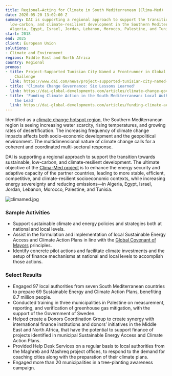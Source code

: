 ```yaml
---
title: Regional—Acting for Climate in South Mediterranean (Clima-Med)
date: 2020-05-20 13:02:00 Z
summary: DAI is supporting a regional approach to support the transition towards sustainable,
  low-carbon, and climate-resilient development in the Southern Mediterranean, specifically
  Algeria, Egypt, Israel, Jordan, Lebanon, Morocco, Palestine, and Tunisia.
start: 2018
end: 2025
client: European Union
solutions:
- Climate and Environment
regions: Middle East and North Africa
country: Regional
promos:
- title: Project-Supported Tunisian City Named a Frontrunner in Global Climate City
    Challenge
  link: https://www.dai.com/news/project-supported-tunisian-city-named-a-frontrunner-in-global-climate-city-challenge
- title: 'Climate Change Governance: Six Lessons Learned'
  link: https://dai-global-developments.com/articles/climate-change-governance-six-lessons-learned
- title: 'Funding Climate Action in the South Mediterranean: Local Authorities Take
    the Lead'
  link: https://dai-global-developments.com/articles/funding-climate-action-in-the-south-mediterranean-local-authorities-take-the-lead/
---
```


Identified as a [climate change hotspot region](https://www.iucn.org/regions/mediterranean/our-work/climate-change-mediterranean), the Southern Mediterranean region is seeing increasing water scarcity, rising temperatures, and growing rates of desertification. The increasing frequency of climate change impacts affects both socio-economic development and the geopolitical environment. The multidimensional nature of climate change calls for a coherent and coordinated multi-sectoral response.
 
DAI is supporting a regional approach to support the transition towards sustainable, low-carbon, and climate-resilient development. The ultimate objective of the [Clima-Med project](https://www.climamed.eu/) is to enhance the energy security and adaptive capacity of the partner countries, leading to more stable, efficient, competitive, and climate-resilient socioeconomic contexts, while increasing energy sovereignty and reducing emissions—in Algeria, Egypt, Israel, Jordan, Lebanon, Morocco, Palestine, and Tunisia.

![climamed.jpg](/uploads/climamed.jpg)

### Sample Activities 

* Support sustainable climate and energy policies and strategies both at national and local levels.
* Assist in the formulation and implementation of local Sustainable Energy Access and Climate Action Plans in line with the [Global Covenant of Mayors](https://www.globalcovenantofmayors.org/) principles.
* Identify concrete pilot actions and facilitate climate investments and the setup of finance mechanisms at national and local levels to accomplish those actions.

### Select Results

* Engaged 97 local authorities from seven South Mediterranean countries to prepare 69 Sustainable Energy and Climate Action Plans, benefiting 8.7 million people.
* Conducted training in three municipalities in Palestine on measurement, reporting, and verification of greenhouse gas mitigation, with the support of the Government of Sweden. 
* Helped create a Donors Coordination Group to create synergy with international finance institutions and donors’ initiatives in the Middle East and North Africa, that have the potential to support finance of projects identified in municipal Sustainable Energy Access and Climate Action Plans.
* Provided Help Desk Services on a regular basis to local authorities from the Maghreb and Mashreq project offices, to respond to the demand for coaching cities along with the preparation of their climate plans. 
* Engaged more than 20 municipalities in a tree-planting awareness campaign.